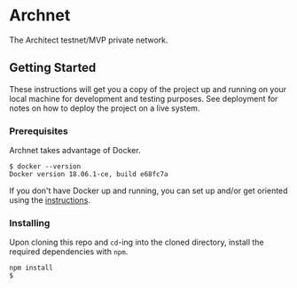 # Archnet
The Architect testnet/MVP private network.

## Getting Started
These instructions will get you a copy of the project up and running on your 
local machine for development and testing purposes. See deployment for notes 
on how to deploy the project on a live system.

### Prerequisites
Archnet takes advantage of Docker.
```
$ docker --version
Docker version 18.06.1-ce, build e68fc7a
```

If you don't have Docker up and running, you can set up and/or get oriented 
using the [instructions](https://docs.docker.com/v17.09/get-started/).

### Installing
Upon cloning this repo and `cd`-ing into the cloned directory, install the
required dependencies with `npm`.
```
npm install
$
```

